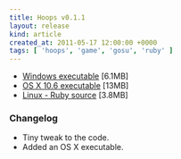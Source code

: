 ```yaml
---
title: Hoops v0.1.1
layout: release
kind: article
created_at: 2011-05-17 12:00:00 +0000
tags: [ 'hoops', 'game', 'gosu', 'ruby' ]
---
```


* [Windows executable](http://dl.dropbox.com/u/33370854/games/hoops/hoops_v0_1_1_WIN32.zip) [6.1MB]
* [OS X 10.6 executable](http://dl.dropbox.com/u/33370854/games/hoops/hoops_v0_1_1a_OSX_10_6.zip) [13MB]
* [Linux - Ruby source](http://dl.dropbox.com/u/33370854/games/hoops/hoops_v0_1_1_SOURCE.zip) [3.8MB]

### Changelog

* Tiny tweak to the code.
* Added an OS X executable.
